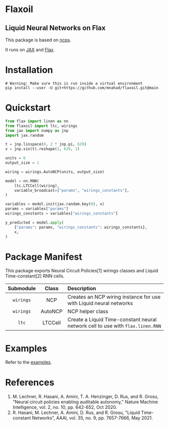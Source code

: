 # Flaxoil

## Liquid Neural Networks on Flax

This package is based on [ncps](https://github.com/mlech26l/keras-ncp).

It runs on [JAX](https://github.com/google/jax) and [Flax](https://github.com/google/flax).

# Installation

```shell
# Warning: Make sure this is run inside a virtual environment
pip install --user -U git+https://github.com/mnahad/flaxoil.git@main
```

# Quickstart

```python
from flax import linen as nn
from flaxoil import ltc, wirings
from jax import numpy as jnp
import jax.random
```

```python
t = jnp.linspace(0, 2 * jnp.pi, 629)
x = jnp.sin(t).reshape(1, 629, 1)
```

```python
units = 6
output_size = 1

wiring = wirings.AutoNCP(units, output_size)

model = nn.RNN(
    ltc.LTCCell(wiring),
    variable_broadcast=["params", "wirings_constants"],
)
```

```python
variables = model.init(jax.random.key(0), x)
params = variables["params"]
wirings_constants = variables["wirings_constants"]
```

```python
y_predicted = model.apply(
    {"params": params, "wirings_constants": wirings_constants},
    x,
)
```

# Package Manifest

This package exports Neural Circuit Policies[1] wirings classes and Liquid Time-constant[2] RNN cells.

| Submodule | Class | Description |
| :---: | :---: | :--- |
| `wirings` | NCP | Creates an NCP wiring instance for use with Liquid neural networks |
| `wirings` | AutoNCP | NCP helper class |
| `ltc` | LTCCell | Create a Liquid Time-constant neural network cell to use with `flax.linen.RNN` |

# Examples

Refer to the [examples](/examples).

# References

1. M. Lechner, R. Hasani, A. Amini, T. A. Henzinger, D. Rus, and R. Grosu, "Neural circuit policies enabling auditable autonomy," Nature Machine Intelligence, vol. 2, no. 10, pp. 642-652, Oct 2020.
1. R. Hasani, M. Lechner, A. Amini, D. Rus, and R. Grosu, "Liquid Time-constant Networks", AAAI, vol. 35, no. 9, pp. 7657-7666, May 2021.
